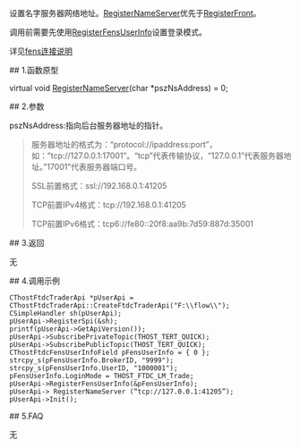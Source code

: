 <p>设置名字服务器网络地址。<a href="../../../HQJK/CTHOSTFTDCMDAPI/REGISTERNAMESERVER/">RegisterNameServer</a>优先于<a href="../REGISTERFRONT/">RegisterFront</a>。</p>
<p>调用前需要先使用<a href="../../../HQJK/CTHOSTFTDCMDAPI/REGISTERFENSUSERINFO/">RegisterFensUserInfo</a>设置登录模式。</p>
<p>详见<a href="../../../QTYWGZ/FENS/">fens连接说明</a></p>
<span class="anchor" id="4a7da000-b998-4ffa-aa08-5206e926aa8a"></span>
## 1.函数原型
<p>virtual void <a href="../../../HQJK/CTHOSTFTDCMDAPI/REGISTERNAMESERVER/">RegisterNameServer</a>(char *pszNsAddress) = 0;</p>
<span class="anchor" id="0cbd9726-4b6d-40fc-bb26-aed2cc445bef"></span>
## 2.参数
<p>pszNsAddress:指向后台服务器地址的指针。</p>
<blockquote>
<p>服务器地址的格式为：“protocol://ipaddress:port”，如：”tcp://127.0.0.1:17001”。“tcp”代表传输协议，“127.0.0.1”代表服务器地址。”17001”代表服务器端口号。</p>
<p>SSL前置格式：ssl://192.168.0.1:41205</p>
<p>TCP前置IPv4格式：tcp://192.168.0.1:41205</p>
<p>TCP前置IPv6格式：tcp6://fe80::20f8:aa9b:7d59:887d:35001</p>
</blockquote>
<span class="anchor" id="065ed38f-1fdf-4aee-a84c-6c3bc3b213cb"></span>
## 3.返回
<p>无</p>
<span class="anchor" id="7f9defa0-86e9-4b23-8d26-6ee974b9da01"></span>
## 4.调用示例
<pre><code>CThostFtdcTraderApi *pUserApi = CThostFtdcTraderApi::CreateFtdcTraderApi("F:\\flow\\");
CSimpleHandler sh(pUserApi);
pUserApi-&gt;RegisterSpi(&amp;sh);
printf(pUserApi-&gt;GetApiVersion());
pUserApi-&gt;SubscribePrivateTopic(THOST_TERT_QUICK);
pUserApi-&gt;SubscribePublicTopic(THOST_TERT_QUICK);
CThostFtdcFensUserInfoField pFensUserInfo = { 0 };
strcpy_s(pFensUserInfo.BrokerID, "9999");
strcpy_s(pFensUserInfo.UserID, "1000001");
pFensUserInfo.LoginMode = THOST_FTDC_LM_Trade;
pUserApi-&gt;RegisterFensUserInfo(&amp;pFensUserInfo);
pUserApi-&gt; RegisterNameServer (“tcp://127.0.0.1:41205”);
pUserApi-&gt;Init();
</code></pre>
<span class="anchor" id="5da8e6a2-cce9-4abf-b71e-68c9b5cba5b0"></span>
## 5.FAQ
<p>无</p>
